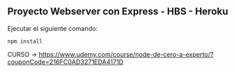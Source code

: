 ## Proyecto Webserver con Express - HBS - Heroku

Ejecutar el siguiente comando:

```
npm install
```
CURSO -> https://www.udemy.com/course/node-de-cero-a-experto/?couponCode=216FC0AD3271EDA4171D
